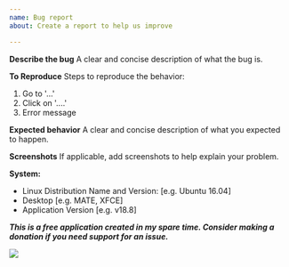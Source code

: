 ```yaml
---
name: Bug report
about: Create a report to help us improve

---
```


**Describe the bug**
A clear and concise description of what the bug is.

**To Reproduce**
Steps to reproduce the behavior:
1. Go to '...'
2. Click on '....'
3. Error message

**Expected behavior**
A clear and concise description of what you expected to happen.

**Screenshots**
If applicable, add screenshots to help explain your problem.

**System:**
 - Linux Distribution Name and Version: [e.g. Ubuntu 16.04]
 - Desktop [e.g. MATE, XFCE]
 - Application Version [e.g. v18.8]

***This is a free application created in my spare time. Consider making a donation if you need support for an issue.***

[![](https://www.paypalobjects.com/en_US/i/btn/btn_donate_LG.gif)](https://www.paypal.com/cgi-bin/webscr?business=teejeetech@gmail.com&cmd=_xclick&currency_code=USD&item_name=Aptik%20Donation)
